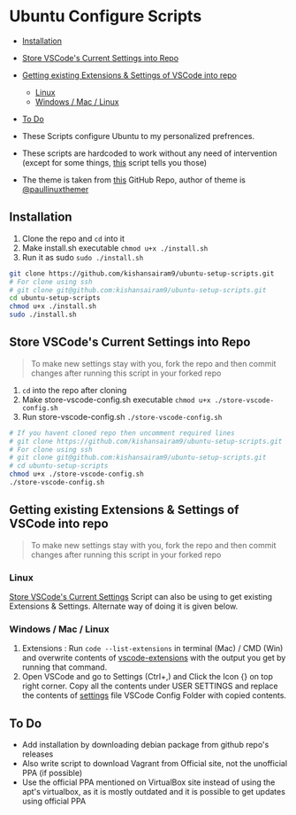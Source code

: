 # Ubuntu Configure Scripts <!-- omit in toc -->

- [Installation](#installation)
- [Store VSCode's Current Settings into Repo](#store-vscodes-current-settings-into-repo)
- [Getting existing Extensions & Settings of VSCode into repo](#getting-existing-extensions--settings-of-vscode-into-repo)
  - [Linux](#linux)
  - [Windows / Mac / Linux](#windows--mac--linux)
- [To Do](#to-do)

- These Scripts configure Ubuntu to my personalized prefrences.
- These scripts are hardcoded to work without any need of intervention (except for some things, [this](./scripts/to-be-done.sh) script tells you those)
- The theme is taken from [this](https://github.com/paullinuxthemer/Mc-OS-themes) GitHub Repo, author of theme is [@paullinuxthemer](https://github.com/paullinuxthemer)

## Installation

1. Clone the repo and `cd` into it
2. Make install.sh executable `chmod u+x ./install.sh`
3. Run it as sudo `sudo ./install.sh`

```bash
git clone https://github.com/kishansairam9/ubuntu-setup-scripts.git
# For clone using ssh
# git clone git@github.com:kishansairam9/ubuntu-setup-scripts.git
cd ubuntu-setup-scripts
chmod u+x ./install.sh
sudo ./install.sh
```

## Store VSCode's Current Settings into Repo

> To make new settings stay with you, fork the repo and then commit changes after running this script in your forked repo

1. `cd` into the repo after cloning
2. Make store-vscode-config.sh executable `chmod u+x ./store-vscode-config.sh`
3. Run store-vscode-config.sh `./store-vscode-config.sh`

```bash
# If you havent cloned repo then uncomment required lines
# git clone https://github.com/kishansairam9/ubuntu-setup-scripts.git
# For clone using ssh
# git clone git@github.com:kishansairam9/ubuntu-setup-scripts.git
# cd ubuntu-setup-scripts
chmod u+x ./store-vscode-config.sh
./store-vscode-config.sh
```

## Getting existing Extensions & Settings of VSCode into repo

> To make new settings stay with you, fork the repo and then commit changes after running this script in your forked repo

### Linux

[Store VSCode's Current Settings](#store-vscodes-current-settings-into-repo) Script can also be using to get existing Extensions & Settings. Alternate way of doing it is given below.

### Windows / Mac / Linux

1. Extensions : Run `code --list-extensions` in terminal (Mac) / CMD (Win) and overwrite contents of [vscode-extensions](./VSCode-Config/vscode-extensions.txt) with the output you get by running that command.
2. Open VSCode and go to Settings (Ctrl+,) and Click the Icon {} on top right corner. Copy all the contents under USER SETTINGS and replace the contents of [settings](./VSCode-Config/settings.json) file VSCode Config Folder with copied contents.

## To Do

- Add installation by downloading debian package from github repo's releases
- Also write script to download Vagrant from Official site, not the unofficial PPA (if possible)
- Use the official PPA mentioned on VirtualBox site instead of using the apt's virtualbox, as it is mostly outdated and it is possible to get updates using official PPA
